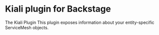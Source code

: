 # Kiali plugin for Backstage

The Kiali Plugin
This plugin exposes information about your entity-specific ServiceMesh objects.
